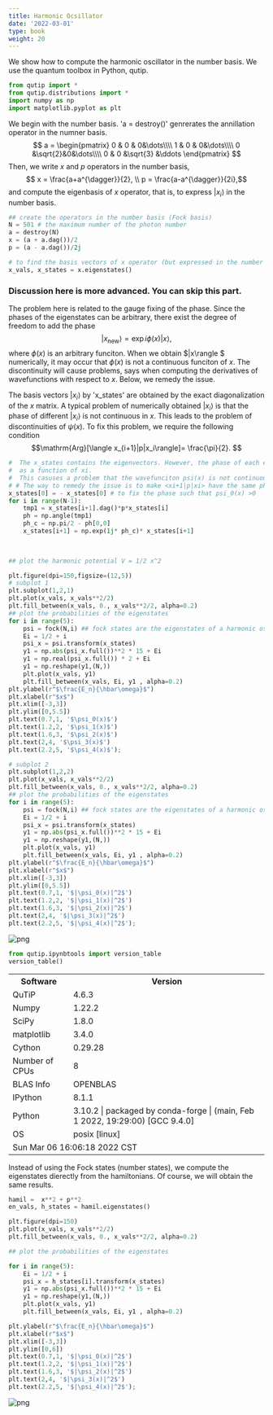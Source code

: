 ```yaml
---
title: Harmonic Ocsillator
date: '2022-03-01'
type: book
weight: 20
---
```


We show how to compute the harmonic oscillator in the number basis. We use the quantum toolbox in Python,
qutip.
<!--more-->

```python
from qutip import *
from qutip.distributions import *
import numpy as np
import matplotlib.pyplot as plt
```

We begin with the number basis. 'a = destroy()' genrerates the annillation operator in the numner basis. 
$$ a = \begin{pmatrix} 0 & 0 & 0&\dots\\\\
                       1 & 0 &  0&\dots\\\\
                       0 &\sqrt{2}&0&\dots\\\\
                       0 & 0 &\sqrt{3} &\ddots              
                       \end{pmatrix}  $$
Then, we write $x$ and $p$ operators in the number basis,
$$ x = \frac{a+a^{\dagger}}{2}, \\
   p  = \frac{a-a^{\dagger}}{2i},$$
and compute the eigenbasis of $x$ operator, that is, to express $|x_i\rangle$ in the number basis.


```python
## create the operators in the number basis (Fock basis)
N = 501 # the maximum number of the photon number
a = destroy(N)
x = (a + a.dag())/2
p = (a - a.dag())/2j

# to find the basis vectors of x operator (but expressed in the number basis) 
x_vals, x_states = x.eigenstates()
```

### Discussion here is more advanced. You can skip this part. 
The problem here is related to the gauge fixing of the phase. Since the phases of the eigenstates can be arbitrary, there exist  the degree of freedom to add the phase
$$ |x_\mathrm{new} \rangle = \exp{i\phi(x)}|x \rangle,$$
where $\phi(x)$ is an arbitrary funciton. When we obtain $|x\rangle $ numerically, it may occur that
$\phi(x)$ is not a continuous funciton of $x$. The discontinuity will cause problems, says when 
computing the derivatives of wavefunctions with respect to $x$. Below, we remedy the issue.  
 
The basis vectors $|x_i\rangle$  by 'x_states' are obtained by the exact diagonalization of the $x$ matrix.
A typical problem of numerically obtained $|x_i\rangle$ is that the phase of different $|x_i\rangle$ is not continuous in $x$. This leads to the problem of discontinuities  of $\psi(x)$. To fix this problem, 
we require the following condition
$$\mathrm{Arg}[\langle x_{i+1}|p|x_i\rangle]= \frac{\pi}{2}. $$



```python
#  The x_states contains the eigenvectors. However, the phase of each eigenvector is not continuous 
#  as a function of xi.
#  This casuses a problem that the wavefunciton psi(x) is not continuous.
# # The way to remedy the issue is to make <xi+1|p|xi> have the same phase   
x_states[0] = - x_states[0] # to fix the phase such that psi_0(x) >0
for i in range(N-1):
    tmp1 = x_states[i+1].dag()*p*x_states[i]
    ph = np.angle(tmp1)
    ph_c = np.pi/2 - ph[0,0]
    x_states[i+1] = np.exp(1j* ph_c)* x_states[i+1]
    
    
```


```python
## plot the harmonic potential V = 1/2 x^2

plt.figure(dpi=150,figsize=(12,5))
# subplot 1
plt.subplot(1,2,1)
plt.plot(x_vals, x_vals**2/2)
plt.fill_between(x_vals, 0., x_vals**2/2, alpha=0.2)
## plot the probabilities of the eigenstates
for i in range(5):
    psi = fock(N,i) ## fock states are the eigenstates of a harmonic oscillator
    Ei = 1/2 + i 
    psi_x = psi.transform(x_states)
    y1 = np.abs(psi_x.full())**2 * 15 + Ei
    y1 = np.real(psi_x.full()) * 2 + Ei
    y1 = np.reshape(y1,(N,))
    plt.plot(x_vals, y1)
    plt.fill_between(x_vals, Ei, y1 , alpha=0.2)       
plt.ylabel(r"$\frac{E_n}{\hbar\omega}$")
plt.xlabel(r"$x$")
plt.xlim([-3,3])
plt.ylim([0,5.5])
plt.text(0.7,1, '$\psi_0(x)$')
plt.text(1.2,2, '$\psi_1(x)$')
plt.text(1.6,3, '$\psi_2(x)$')
plt.text(2,4, '$\psi_3(x)$')
plt.text(2.2,5, '$\psi_4(x)$');

# subplot 2
plt.subplot(1,2,2)
plt.plot(x_vals, x_vals**2/2)
plt.fill_between(x_vals, 0., x_vals**2/2, alpha=0.2)
## plot the probabilities of the eigenstates
for i in range(5):
    psi = fock(N,i) ## fock states are the eigenstates of a harmonic oscillator
    Ei = 1/2 + i 
    psi_x = psi.transform(x_states)
    y1 = np.abs(psi_x.full())**2 * 15 + Ei
    y1 = np.reshape(y1,(N,))
    plt.plot(x_vals, y1)
    plt.fill_between(x_vals, Ei, y1 , alpha=0.2)       
plt.ylabel(r"$\frac{E_n}{\hbar\omega}$")
plt.xlabel(r"$x$")
plt.xlim([-3,3])
plt.ylim([0,5.5])
plt.text(0.7,1, '$|\psi_0(x)|^2$')
plt.text(1.2,2, '$|\psi_1(x)|^2$')
plt.text(1.6,3, '$|\psi_2(x)|^2$')
plt.text(2,4, '$|\psi_3(x)|^2$')
plt.text(2.2,5, '$|\psi_4(x)|^2$');
```


    
![png](/QO_2022/ho_1.png)
    



```python
from qutip.ipynbtools import version_table
version_table()
```




<table><tr><th>Software</th><th>Version</th></tr><tr><td>QuTiP</td><td>4.6.3</td></tr><tr><td>Numpy</td><td>1.22.2</td></tr><tr><td>SciPy</td><td>1.8.0</td></tr><tr><td>matplotlib</td><td>3.4.0</td></tr><tr><td>Cython</td><td>0.29.28</td></tr><tr><td>Number of CPUs</td><td>8</td></tr><tr><td>BLAS Info</td><td>OPENBLAS</td></tr><tr><td>IPython</td><td>8.1.1</td></tr><tr><td>Python</td><td>3.10.2 | packaged by conda-forge | (main, Feb  1 2022, 19:29:00) [GCC 9.4.0]</td></tr><tr><td>OS</td><td>posix [linux]</td></tr><tr><td colspan='2'>Sun Mar 06 16:06:18 2022 CST</td></tr></table>



Instead of using the Fock states (number states), we compute the eigenstates dierectly from the hamiltonians.
Of course, we will obtain the same results.


```python
hamil =  x**2 + p**2
en_vals, h_states = hamil.eigenstates()
```


```python
plt.figure(dpi=150)
plt.plot(x_vals, x_vals**2/2)
plt.fill_between(x_vals, 0., x_vals**2/2, alpha=0.2)

## plot the probabilities of the eigenstates

for i in range(5):
    Ei = 1/2 + i 
    psi_x = h_states[i].transform(x_states)
    y1 = np.abs(psi_x.full())**2 * 15 + Ei
    y1 = np.reshape(y1,(N,))
    plt.plot(x_vals, y1)
    plt.fill_between(x_vals, Ei, y1 , alpha=0.2)

plt.ylabel(r"$\frac{E_n}{\hbar\omega}$")
plt.xlabel(r"$x$")
plt.xlim([-3,3])
plt.ylim([0,6])
plt.text(0.7,1, '$|\psi_0(x)|^2$')
plt.text(1.2,2, '$|\psi_1(x)|^2$')
plt.text(1.6,3, '$|\psi_2(x)|^2$')
plt.text(2,4, '$|\psi_3(x)|^2$')
plt.text(2.2,5, '$|\psi_4(x)|^2$');
```


    
![png](/QO_2022/ho_2.png)
    



```python

```
